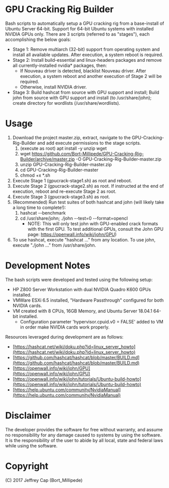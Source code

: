 # GPU Cracking Rig Builder
Bash scripts to automatically setup a GPU cracking rig from a base-install of Ubuntu Server 64-bit. Support for 64-bit Ubuntu systems with installed NVIDIA GPUs only. There are 3 scripts (referred to as "stages"), each accomplishing the below goals:

* Stage 1: Remove multiarch (32-bit) support from operating system and install all available updates. After execution, a system reboot is required.
* Stage 2: Install build-essential and linux-headers packages and remove all currently-installed nvidia* packages, then:
	* If Nouveau driver is detected, blacklist Nouveau driver. After execution, a system reboot and another execution of Stage 2 will be required.
	* Otherwise, install NVIDIA driver.
* Stage 3: Build hashcat from source with GPU support and install; Build john from source with GPU support and install (to /usr/share/john); create directory for wordlists (/usr/share/wordlists).

# Usage
1. Download the project master.zip, extract, navigate to the GPU-Cracking-Rig-Builder and add execute permissions to the stage scripts.
	1. (execute as root) apt install -y unzip wget
	2. wget https://github.com/Bort-Millipede/GPU-Cracking-Rig-Builder/archive/master.zip -O GPU-Cracking-Rig-Builder-master.zip
	3. unzip GPU-Cracking-Rig-Builder-master.zip
	4. cd GPU-Cracking-Rig-Builder-master
	5. chmod +x *.sh
2. Execute Stage 1 (gpucrack-stage1.sh) as root and reboot.
3. Execute Stage 2 (gpucrack-stage2.sh) as root. If instructed at the end of execution, reboot and re-execute Stage 2 as root.
4. Execute Stage 3 (gpucrack-stage3.sh) as root.
5. (Recommended) Run test suites of both hashcat and john (will likely take a long time to complete!):
	1. hashcat --benchmark
	2. cd /usr/share/john; ./john --test=0 --format=opencl
		* NOTE: This will only test john with GPU-enabled crack formats with the first GPU. To test additional GPUs, consult the John GPU page: https://openwall.info/wiki/john/GPU)
6. To use hashcat, execute "hashcat ..." from any location. To use john, execute "./john ..." from /usr/share/john.

# Development Notes
The bash scripts were developed and tested using the following setup:

* HP Z800 Server Workstation with dual NVIDIA Quadro K600 GPUs installed.
* VMWare ESXi 6.5 installed, "Hardware Passthrough" configured for both NVIDIA cards.
* VM created with 8 CPUs, 16GB Memory, and Ubuntu Server 18.04.1 64-bit installed.
	* Configuration parameter 'hypervisor.cpuid.v0 = FALSE' added to VM in order make NVIDIA cards work properly.

Resources leveraged during development are as follows:

* [https://hashcat.net/wiki/doku.php?id=linux_server_howto](https://hashcat.net/wiki/doku.php?id=linux_server_howto)
* [https://github.com/hashcat/hashcat/blob/master/BUILD.md](https://github.com/hashcat/hashcat/blob/master/BUILD.md)
* [https://openwall.info/wiki/john/GPU](https://openwall.info/wiki/john/GPU)
* [https://openwall.info/wiki/john/tutorials/Ubuntu-build-howto](https://openwall.info/wiki/john/tutorials/Ubuntu-build-howto)
* [https://help.ubuntu.com/community/NvidiaManual](https://help.ubuntu.com/community/NvidiaManual)

# Disclaimer
The developer provides the software for free without warranty, and assume no responsibility for any damage caused to systems by using the software. It is the responsibility of the user to abide by all local, state and federal laws while using the software.

# Copyright
(C) 2017 Jeffrey Cap (Bort_Millipede)

